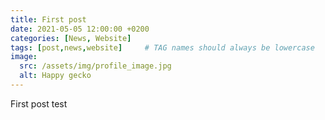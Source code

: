 ```yaml
---
title: First post
date: 2021-05-05 12:00:00 +0200
categories: [News, Website]
tags: [post,news,website]     # TAG names should always be lowercase
image:
  src: /assets/img/profile_image.jpg
  alt: Happy gecko
---
```

First post test